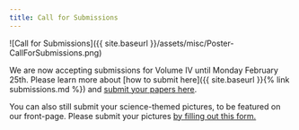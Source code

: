 ```yaml
---
title: Call for Submissions
---
```

![Call for Submissions]({{ site.baseurl }}/assets/misc/Poster-CallForSubmissions.png)

We are now accepting submissions for Volume IV until Monday February 25th. Please learn more about [how to submit here]({{ site.baseurl }}{% link submissions.md %}) and [submit your papers here]( https://journals.mcmaster.ca/iScientist/about/submissions#onlineSubmissions).

You can also still submit your science-themed pictures, to be featured on our front-page. Please submit your pictures [by filling out this form.](https://goo.gl/forms/2MdajH9aN2u22LhE2)
